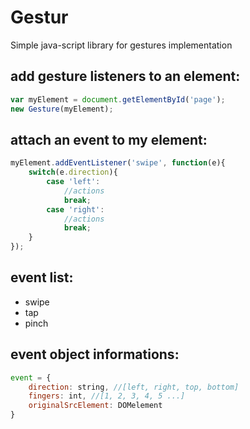 Gestur
======

Simple java-script library for gestures implementation


add gesture listeners to an element:
------------------------------------
```javascript
var myElement = document.getElementById('page');
new Gesture(myElement);
```

attach an event to my element:
------------------------------
```javascript
myElement.addEventListener('swipe', function(e){
    switch(e.direction){
        case 'left':
            //actions
            break;
        case 'right':
            //actions
            break;
    }
});
```

event list:
-----------
* swipe
* tap
* pinch

event object informations:
--------------------------
```javascript
event = {
    direction: string, //[left, right, top, bottom]
    fingers: int, //[1, 2, 3, 4, 5 ...]
    originalSrcElement: DOMelement
}
```
